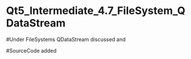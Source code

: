# Qt5_Intermediate_4.7_FileSystem_QDataStream

#Under FileSystems QDataStream discussed and 

#SourceCode added 
